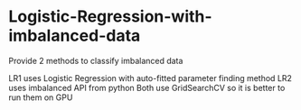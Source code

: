 # Logistic-Regression-with-imbalanced-data
Provide 2 methods to classify imbalanced data

LR1 uses Logistic Regression with auto-fitted parameter finding method
LR2 uses imbalanced API from python
Both use GridSearchCV so it is better to run them on GPU

